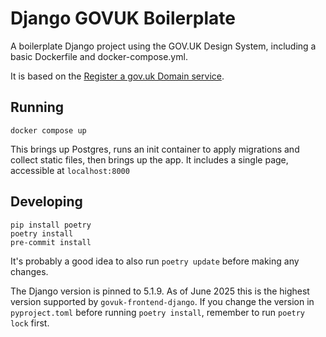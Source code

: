 # Django GOVUK Boilerplate

A boilerplate Django project using the GOV.UK Design System, including a basic Dockerfile and docker-compose.yml.

It is based on the [Register a gov.uk Domain service](https://github.com/co-cddo/domains-register-a-govuk-domain).

## Running

```
docker compose up
```

This brings up Postgres, runs an init container to apply migrations and collect static files, then brings up the app. It includes a single page, accessible at `localhost:8000`

## Developing

```
pip install poetry
poetry install
pre-commit install
```

It's probably a good idea to also run `poetry update` before making any changes.

The Django version is pinned to 5.1.9. As of June 2025 this is the highest version supported by `govuk-frontend-django`. If you change the version in `pyproject.toml` before running `poetry install`, remember to run `poetry lock` first.
